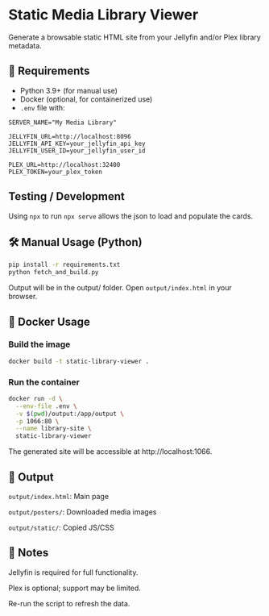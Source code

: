 # Static Media Library Viewer

Generate a browsable static HTML site from your Jellyfin and/or Plex library metadata.

## 🧾 Requirements

- Python 3.9+ (for manual use)
- Docker (optional, for containerized use)
- `.env` file with:

```
SERVER_NAME="My Media Library"

JELLYFIN_URL=http://localhost:8096
JELLYFIN_API_KEY=your_jellyfin_api_key
JELLYFIN_USER_ID=your_jellyfin_user_id

PLEX_URL=http://localhost:32400
PLEX_TOKEN=your_plex_token
```

## Testing / Development

Using `npx` to run `npx serve` allows the json to load and populate the cards.

## 🛠 Manual Usage (Python)

```bash
pip install -r requirements.txt
python fetch_and_build.py
```

Output will be in the output/ folder. Open `output/index.html` in your browser.

## 🐳 Docker Usage

### Build the image

```bash
docker build -t static-library-viewer .
```

### Run the container

```bash
docker run -d \
  --env-file .env \
  -v $(pwd)/output:/app/output \
  -p 1066:80 \
  --name library-site \
  static-library-viewer
```

The generated site will be accessible at http://localhost:1066.

## 📁 Output

`output/index.html`: Main page

`output/posters/`: Downloaded media images

`output/static/`: Copied JS/CSS

## 📝 Notes

Jellyfin is required for full functionality.

Plex is optional; support may be limited.

Re-run the script to refresh the data.

